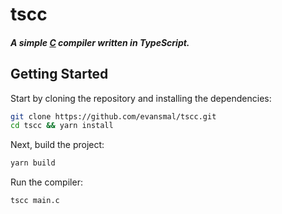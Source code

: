 # tscc

##### A simple [C](https://en.wikipedia.org/wiki/C_(programming_language)) compiler written in TypeScript.

## Getting Started

Start by cloning the repository and installing the dependencies:

```sh
git clone https://github.com/evansmal/tscc.git
cd tscc && yarn install
```

Next, build the project:

```sh
yarn build
```

Run the compiler:

```sh
tscc main.c
```


